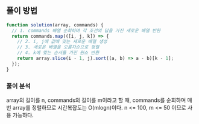 ## 풀이 방법

```js
function solution(array, commands) {
  // 1. commands 배열 순회하며 각 조건의 답을 가진 새로운 배열 반환
  return commands.map(([i, j, k]) => {
    // 2. i, j에 값에 맞는 새로운 배열 생성
    // 3. 새로운 배열을 오름차순으로 정렬
    // 4. k에 맞는 순서를 가진 원소 반환
    return array.slice(i - 1, j).sort((a, b) => a - b)[k - 1];
  });
}
```

### 풀이 분석

array의 길이를 n, commands의 길이를 m이라고 할 때, commands를 순회하며 매번 array를 정렬하므로 시간복잡도는 O(mlogn)이다. n <= 100, m <= 50 이므로 사용 가능하다.
